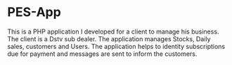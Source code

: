 # PES-App
This is a PHP application I developed for a client to manage his business. The client is a Dstv sub dealer. The application manages Stocks, Daily sales, customers and Users.
The application helps to identity subscriptions due for payment and messages are sent to inform the customers.
